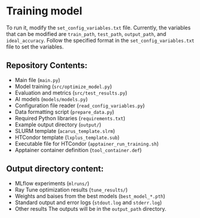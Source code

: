 # Training model

To run it, modify the `set_config_variables.txt` file. Currently, the variables that can be modified are `train_path`, `test_path`, `output_path`, and `ideal_accuracy`. Follow the specified format in the `set_config_variables.txt` file to set the variables.

## Repository Contents:
* Main file (`main.py`)
* Model training (`src/optimize_model.py`)
* Evaluation and metrics (`src/test_results.py`)
* AI models (`models/models.py`)
* Configuration file reader (`read_config_variables.py`)
* Data formatting script (`prepare_data.py`)
* Required Python libraries (`requirements.txt`)
* Example output directory (`output/`)
* SLURM template (`acarus_template.slrm`)
* HTCondor template (`lxplus_template.sub`)
* Executable file for HTCondor (`apptainer_run_training.sh`)
* Apptainer container definition (`tool_container.def`)

## Output directory content:
* MLflow experiments (`mlruns/`)
* Ray Tune optimization results (`tune_results/`)
* Weights and baises from the best models (`best_model_*.pth`)
* Standard output and error logs (`stdout.log` and `stderr.log`)
* Other results
The outputs will be in the `output_path` directory.
